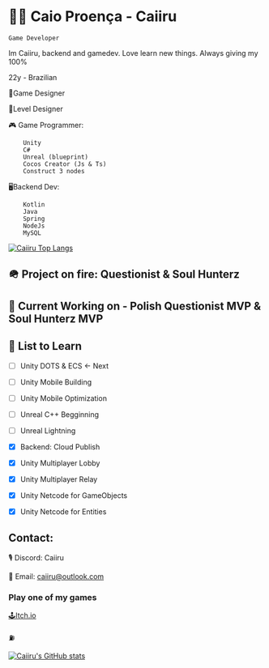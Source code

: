 # 🧙‍♂️ Caio Proença - Caiiru

`Game Developer`

Im Caiiru, backend and gamedev. Love learn new things. 
Always giving my 100%

22y - Brazilian 

📒Game Designer

🧩Level Designer

🎮 Game Programmer:
```
    Unity
    C#
    Unreal (blueprint)
    Cocos Creator (Js & Ts) 
    Construct 3 nodes
```

🖥️Backend Dev:
```
    Kotlin
    Java
    Spring
    NodeJs
    MySQL
```

[![Caiiru Top Langs](https://github-readme-stats.vercel.app/api/top-langs/?username=caiiru&theme=dracula&layout=donut)](https://github.com/anuraghazra/github-readme-stats)


## 🪖 Project on fire: Questionist & Soul Hunterz  


## 🔨 Current Working on - Polish Questionist MVP & Soul Hunterz MVP

## 📝 List to Learn

- [ ] Unity DOTS & ECS <- Next
- [ ] Unity Mobile Building
- [ ] Unity Mobile Optimization
- [ ] Unreal C++ Begginning
- [ ] Unreal Lightning
- [X] Backend: Cloud Publish
- [X] Unity Multiplayer Lobby
- [X] Unity Multiplayer Relay
- [X] Unity Netcode for GameObjects
- [X] Unity Netcode for Entities



## Contact: 

🎙️ Discord: Caiiru

📧 Email: caiiru@outlook.com

### Play one of my games 
[🕹️Itch.io](https://caiiru.itch.io/)

⛽

[![Caiiru's GitHub stats](https://github-readme-stats.vercel.app/api?username=caiiru&theme=dracula&show_icons=true)](https://github.com/anuraghazra/github-readme-stats)
